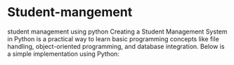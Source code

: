 # Student-mangement
student management using python
Creating a Student Management System in Python is a practical way to learn basic programming concepts like file handling, object-oriented programming, and database integration. Below is a simple implementation using Python:
